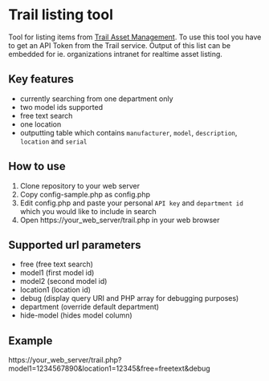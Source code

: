 # Trail listing tool
Tool for listing items from [Trail Asset Management](https://trail.fi/). To use this tool you have to get an API Token from the Trail service. Output of this list can be embedded for ie. organizations intranet for realtime asset listing.

## Key features
- currently searching from one department only
- two model ids supported
- free text search
- one location
- outputting table which contains `manufacturer`, `model`, `description`, `location` and `serial`

## How to use
1. Clone repository to your web server
2. Copy config-sample.php as config.php
3. Edit config.php and paste your personal `API key` and `department id` which you would like to include in search
4. Open https://your_web_server/trail.php in your web browser

## Supported url parameters
- free (free text search)
- model1 (first model id)
- model2 (second model id)
- location1 (location id)
- debug (display query URI and PHP array for debugging purposes)
- department (override default department)
- hide-model (hides model column)

## Example
 https://your_web_server/trail.php?model1=1234567890&location1=12345&free=freetext&debug
